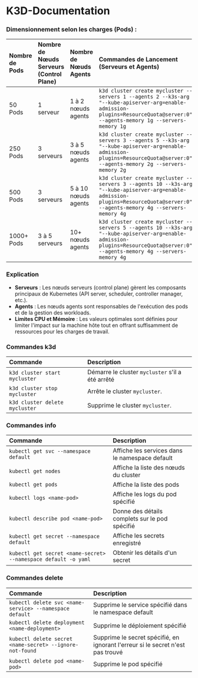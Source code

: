# K3D-Documentation

### Dimensionnement selon les charges (Pods) :

| Nombre de Pods   | Nombre de Nœuds Serveurs (Control Plane)   | Nombre de Nœuds Agents   | Commandes de Lancement (Serveurs et Agents) |
|:-----------------|:-------------------------------------------|:-------------------------|:--------------------------------------------|
| 50 Pods          | 1 serveur                                  | 1 à 2 nœuds agents       | `k3d cluster create mycluster --servers 1 --agents 2 --k3s-arg "--kube-apiserver-arg=enable-admission-plugins=ResourceQuota@server:0" --agents-memory 1g --servers-memory 1g` |
| 250 Pods         | 3 serveurs                                 | 3 à 5 nœuds agents       | `k3d cluster create mycluster --servers 3 --agents 5 --k3s-arg "--kube-apiserver-arg=enable-admission-plugins=ResourceQuota@server:0" --agents-memory 2g --servers-memory 2g` |
| 500 Pods         | 3 serveurs                                 | 5 à 10 nœuds agents      | `k3d cluster create mycluster --servers 3 --agents 10 --k3s-arg "--kube-apiserver-arg=enable-admission-plugins=ResourceQuota@server:0" --agents-memory 4g --servers-memory 4g` |
| 1000+ Pods       | 3 à 5 serveurs                             | 10+ nœuds agents         | `k3d cluster create mycluster --servers 5 --agents 10 --k3s-arg "--kube-apiserver-arg=enable-admission-plugins=ResourceQuota@server:0" --agents-memory 4g --servers-memory 4g` |

### Explication

- **Serveurs** : Les nœuds serveurs (control plane) gèrent les composants principaux de Kubernetes (API server, scheduler, controller manager, etc.).
- **Agents** : Les nœuds agents sont responsables de l'exécution des pods et de la gestion des workloads.
- **Limites CPU et Mémoire** : Les valeurs optimales sont définies pour limiter l'impact sur la machine hôte tout en offrant suffisamment de ressources pour les charges de travail.

### Commandes k3d

| Commande                       | Description                                      | 
|:-------------------------------|:-------------------------------------------------|
| `k3d cluster start mycluster`  | Démarre le cluster `mycluster` s'il a été arrêté |
| `k3d cluster stop mycluster`   | Arrête le cluster `mycluster`.                   |
| `k3d cluster delete mycluster` | Supprime le cluster `mycluster`.                 |

### Commandes info

| Commande                                                       | Description                                    |
|:---------------------------------------------------------------|:-----------------------------------------------|
| `kubectl get svc --namespace default`                          | Affiche les services dans le namespace default |
| `kubectl get nodes`                                            | Affiche la liste des nœuds du cluster          |
| `kubectl get pods`                                             | Affiche la liste des pods                      |
| `kubectl logs <name-pod>`                                      | Affiche les logs du pod spécifié               |
| `kubectl describe pod <name-pod>`                              | Donne des détails complets sur le pod spécifié |
| `kubectl get secret --namespace default`                       | Affiche les secrets enregistré                 |
| `kubectl get secret <name-secret> --namespace default -o yaml` | Obtenir les détails d'un secret                | 

### Commandes delete

| Commande                                                | Description                                                                     |
|:--------------------------------------------------------|:--------------------------------------------------------------------------------|
| `kubectl delete svc <name-service> --namespace default` | Supprime le service spécifié dans le namespace default                          |
| `kubectl delete deployment <name-deployment>`           | Supprime le déploiement spécifié                                                |
| `kubectl delete secret <name-secret> --ignore-not-found`| Supprime le secret spécifié, en ignorant l'erreur si le secret n'est pas trouvé |
| `kubectl delete pod <name-pod>`                         | Supprime le pod spécifié                                                        |

